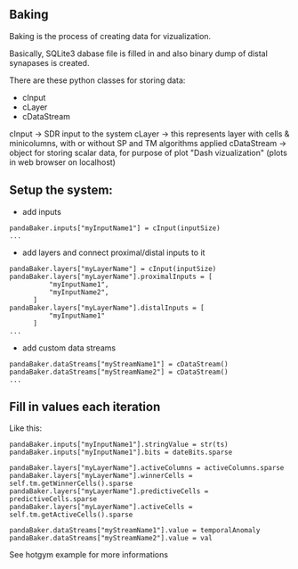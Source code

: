 ## Baking
Baking is the process of creating data for vizualization.

Basically, SQLite3 dabase file is filled in and also binary dump of distal synapases is created.

There are these python classes for storing data:
* cInput
* cLayer
* cDataStream

cInput -> SDR input to the system
cLayer -> this represents layer with cells & minicolumns, with or without SP and TM algorithms applied
cDataStream -> object for storing scalar data, for purpose of plot "Dash vizualization" (plots in web browser on localhost)

## Setup the system:
- add inputs
```
pandaBaker.inputs["myInputName1"] = cInput(inputSize)
...
```
- add layers and connect proximal/distal inputs to it
```
pandaBaker.layers["myLayerName"] = cInput(inputSize)
pandaBaker.layers["myLayerName"].proximalInputs = [
          "myInputName1",
          "myInputName2",
      ]
pandaBaker.layers["myLayerName"].distalInputs = [
          "myInputName1"
      ]      
...
```

- add custom data streams
```
pandaBaker.dataStreams["myStreamName1"] = cDataStream()
pandaBaker.dataStreams["myStreamName2"] = cDataStream()
...
```

## Fill in values each iteration

Like this:
```
pandaBaker.inputs["myInputName1"].stringValue = str(ts)
pandaBaker.inputs["myInputName1"].bits = dateBits.sparse

pandaBaker.layers["myLayerName"].activeColumns = activeColumns.sparse
pandaBaker.layers["myLayerName"].winnerCells = self.tm.getWinnerCells().sparse
pandaBaker.layers["myLayerName"].predictiveCells = predictiveCells.sparse
pandaBaker.layers["myLayerName"].activeCells = self.tm.getActiveCells().sparse

pandaBaker.dataStreams["myStreamName1"].value = temporalAnomaly
pandaBaker.dataStreams["myStreamName2"].value = val

```

See hotgym example for more informations
